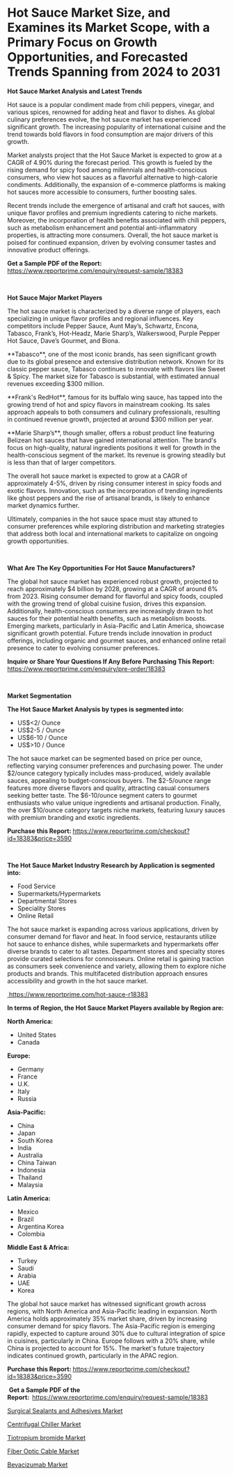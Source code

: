<p><h1>Hot Sauce Market Size, and Examines its Market Scope, with a Primary Focus on Growth Opportunities, and Forecasted Trends Spanning from 2024 to 2031</h1></p><p><strong>Hot Sauce Market Analysis and Latest Trends</strong></p>
<p><p>Hot sauce is a popular condiment made from chili peppers, vinegar, and various spices, renowned for adding heat and flavor to dishes. As global culinary preferences evolve, the hot sauce market has experienced significant growth. The increasing popularity of international cuisine and the trend towards bold flavors in food consumption are major drivers of this growth.</p><p>Market analysts project that the Hot Sauce Market is expected to grow at a CAGR of 4.90% during the forecast period. This growth is fueled by the rising demand for spicy food among millennials and health-conscious consumers, who view hot sauces as a flavorful alternative to high-calorie condiments. Additionally, the expansion of e-commerce platforms is making hot sauces more accessible to consumers, further boosting sales.</p><p>Recent trends include the emergence of artisanal and craft hot sauces, with unique flavor profiles and premium ingredients catering to niche markets. Moreover, the incorporation of health benefits associated with chili peppers, such as metabolism enhancement and potential anti-inflammatory properties, is attracting more consumers. Overall, the hot sauce market is poised for continued expansion, driven by evolving consumer tastes and innovative product offerings.</p></p>
<p><strong>Get a Sample PDF of the Report:&nbsp;</strong> <a href="https://www.reportprime.com/enquiry/request-sample/18383?utm_campaign=103&utm_medium=2&utm_source=Github&utm_content=ia&utm_term=21112024&utm_id=hot-sauce">https://www.reportprime.com/enquiry/request-sample/18383</a></p>
<p>&nbsp;</p>
<p><strong>Hot Sauce Major Market Players</strong></p>
<p><p>The hot sauce market is characterized by a diverse range of players, each specializing in unique flavor profiles and regional influences. Key competitors include Pepper Sauce, Aunt May’s, Schwartz, Encona, Tabasco, Frank’s, Hot-Headz, Marie Sharp’s, Walkerswood, Purple Pepper Hot Sauce, Dave’s Gourmet, and Biona.</p><p>**Tabasco**, one of the most iconic brands, has seen significant growth due to its global presence and extensive distribution network. Known for its classic pepper sauce, Tabasco continues to innovate with flavors like Sweet & Spicy. The market size for Tabasco is substantial, with estimated annual revenues exceeding $300 million.</p><p>**Frank's RedHot**, famous for its buffalo wing sauce, has tapped into the growing trend of hot and spicy flavors in mainstream cooking. Its sales approach appeals to both consumers and culinary professionals, resulting in continued revenue growth, projected at around $300 million per year.</p><p>**Marie Sharp’s**, though smaller, offers a robust product line featuring Belizean hot sauces that have gained international attention. The brand's focus on high-quality, natural ingredients positions it well for growth in the health-conscious segment of the market. Its revenue is growing steadily but is less than that of larger competitors.</p><p>The overall hot sauce market is expected to grow at a CAGR of approximately 4-5%, driven by rising consumer interest in spicy foods and exotic flavors. Innovation, such as the incorporation of trending ingredients like ghost peppers and the rise of artisanal brands, is likely to enhance market dynamics further.</p><p>Ultimately, companies in the hot sauce space must stay attuned to consumer preferences while exploring distribution and marketing strategies that address both local and international markets to capitalize on ongoing growth opportunities.</p></p>
<p>&nbsp;</p>
<p><strong>What Are The Key Opportunities For Hot Sauce Manufacturers?</strong></p>
<p><p>The global hot sauce market has experienced robust growth, projected to reach approximately $4 billion by 2028, growing at a CAGR of around 6% from 2023. Rising consumer demand for flavorful and spicy foods, coupled with the growing trend of global cuisine fusion, drives this expansion. Additionally, health-conscious consumers are increasingly drawn to hot sauces for their potential health benefits, such as metabolism boosts. Emerging markets, particularly in Asia-Pacific and Latin America, showcase significant growth potential. Future trends include innovation in product offerings, including organic and gourmet sauces, and enhanced online retail presence to cater to evolving consumer preferences.</p></p>
<p><strong>Inquire or Share Your Questions If Any Before Purchasing This Report:</strong> <a href="https://www.reportprime.com/enquiry/pre-order/18383?utm_campaign=103&utm_medium=2&utm_source=Github&utm_content=ia&utm_term=21112024&utm_id=hot-sauce">https://www.reportprime.com/enquiry/pre-order/18383</a></p>
<p>&nbsp;</p>
<p><strong>Market Segmentation</strong></p>
<p><strong>The Hot Sauce Market Analysis by types is segmented into:</strong></p>
<p><ul><li>US$<2/ Ounce</li><li>US$2-5 / Ounce</li><li>US$6-10 / Ounce</li><li>US$>10 / Ounce</li></ul></p>
<p><p>The hot sauce market can be segmented based on price per ounce, reflecting varying consumer preferences and purchasing power. The under $2/ounce category typically includes mass-produced, widely available sauces, appealing to budget-conscious buyers. The $2-5/ounce range features more diverse flavors and quality, attracting casual consumers seeking better taste. The $6-10/ounce segment caters to gourmet enthusiasts who value unique ingredients and artisanal production. Finally, the over $10/ounce category targets niche markets, featuring luxury sauces with premium branding and exotic ingredients.</p></p>
<p><strong>Purchase this Report:&nbsp;</strong><a href="https://www.reportprime.com/checkout?id=18383&price=3590&utm_campaign=103&utm_medium=2&utm_source=Github&utm_content=ia&utm_term=21112024&utm_id=hot-sauce">https://www.reportprime.com/checkout?id=18383&price=3590</a></p>
<p>&nbsp;</p>
<p><strong>The Hot Sauce Market Industry Research by Application is segmented into:</strong></p>
<p><ul><li>Food Service</li><li>Supermarkets/Hypermarkets</li><li>Departmental Stores</li><li>Speciality Stores</li><li>Online Retail</li></ul></p>
<p><p>The hot sauce market is expanding across various applications, driven by consumer demand for flavor and heat. In food service, restaurants utilize hot sauce to enhance dishes, while supermarkets and hypermarkets offer diverse brands to cater to all tastes. Department stores and specialty stores provide curated selections for connoisseurs. Online retail is gaining traction as consumers seek convenience and variety, allowing them to explore niche products and brands. This multifaceted distribution approach ensures accessibility and growth in the hot sauce market.</p></p>
<p><a href="https://www.reportprime.com/hot-sauce-r18383?utm_campaign=103&utm_medium=2&utm_source=Github&utm_content=ia&utm_term=21112024&utm_id=hot-sauce">&nbsp;https://www.reportprime.com/hot-sauce-r18383</a></p>
<p><strong>In terms of Region, the Hot Sauce Market Players available by Region are:</strong></p>
<p>
    <p> <strong> North America: </strong>
        <ul>
            <li>United States</li>
            <li>Canada</li>
        </ul>
        </p> 
    <p> <strong> Europe: </strong>
        <ul>
            <li>Germany</li>
            <li>France</li>
            <li>U.K.</li>
            <li>Italy</li>
            <li>Russia</li>
        </ul>
        </p> 
    <p> <strong> Asia-Pacific: </strong>
        <ul>
            <li>China</li>
            <li>Japan</li>
            <li>South Korea</li>
            <li>India</li>
            <li>Australia</li>
            <li>China Taiwan</li>
            <li>Indonesia</li>
            <li>Thailand</li>
            <li>Malaysia</li>
        </ul>
        </p> 
    <p> <strong> Latin America: </strong>
        <ul>
            <li>Mexico</li>
            <li>Brazil</li>
            <li>Argentina Korea</li>
            <li>Colombia</li>
        </ul>
        </p> 
    <p> <strong> Middle East & Africa: </strong>
        <ul>
            <li>Turkey</li>
            <li>Saudi</li>
            <li>Arabia</li>
            <li>UAE</li>
            <li>Korea</li>
        </ul>
    </p>
    </p>
<p><p>The global hot sauce market has witnessed significant growth across regions, with North America and Asia-Pacific leading in expansion. North America holds approximately 35% market share, driven by increasing consumer demand for spicy flavors. The Asia-Pacific region is emerging rapidly, expected to capture around 30% due to cultural integration of spice in cuisines, particularly in China. Europe follows with a 20% share, while China is projected to account for 15%. The market's future trajectory indicates continued growth, particularly in the APAC region.</p></p>
<p><strong>Purchase this Report: </strong><a href="https://www.reportprime.com/checkout?id=18383&price=3590&utm_campaign=103&utm_medium=2&utm_source=Github&utm_content=ia&utm_term=21112024&utm_id=hot-sauce">https://www.reportprime.com/checkout?id=18383&price=3590</a></p>
<p>&nbsp;<strong>Get a Sample PDF of the Report:&nbsp;&nbsp;</strong><a href="https://www.reportprime.com/enquiry/request-sample/18383?utm_campaign=103&utm_medium=2&utm_source=Github&utm_content=ia&utm_term=21112024&utm_id=hot-sauce">https://www.reportprime.com/enquiry/request-sample/18383</a></p>
<p><strong></strong></p>
<p><p><a href="https://www.linkedin.com/pulse/surgical-sealants-adhesives-market-tracking-sales-wcxxe?utm_campaign=103&utm_medium=2&utm_source=Github&utm_content=ia&utm_term=21112024&utm_id=hot-sauce">Surgical Sealants and Adhesives Market</a></p><p><a href="https://www.linkedin.com/pulse/revenue-market-trends-centrifugal-chiller-projected-88-cagr-uuotc?utm_campaign=103&utm_medium=2&utm_source=Github&utm_content=ia&utm_term=21112024&utm_id=hot-sauce">Centrifugal Chiller Market</a></p><p><a href="https://issuu.com/reportprime-2/docs/tiotropium-bromide-market-size-2030_20935d8cb29ee3?utm_campaign=103&utm_medium=2&utm_source=Github&utm_content=ia&utm_term=21112024&utm_id=hot-sauce">Tiotropium bromide Market</a></p><p><a href="https://www.linkedin.com/pulse/fiber-optic-cable-market-size-experiencing-steady-growth-cagr-h41qe?utm_campaign=103&utm_medium=2&utm_source=Github&utm_content=ia&utm_term=21112024&utm_id=hot-sauce">Fiber Optic Cable Market</a></p><p><a href="https://issuu.com/reportprime-2/docs/bevacizumab-market-size-2030.pptx_29d41bfdfd6b0d?utm_campaign=103&utm_medium=2&utm_source=Github&utm_content=ia&utm_term=21112024&utm_id=hot-sauce">Bevacizumab Market</a></p></p>